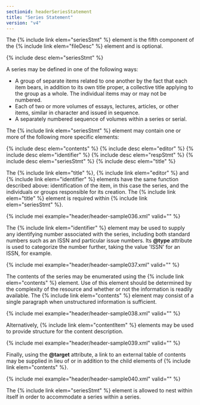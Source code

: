 ```yaml
---
sectionid: headerSeriesStatement
title: "Series Statement"
version: "v4"
---
```


The {% include link elem="seriesStmt" %} element is the fifth component of the {% include link elem="fileDesc" %} element and is optional.

{% include desc elem="seriesStmt" %}

A series may be defined in one of the following ways:

- A group of separate items related to one another by the fact that each item bears, in addition to its own title proper, a collective title applying to the group as a whole. The individual items may or may not be numbered.
- Each of two or more volumes of essays, lectures, articles, or other items, similar in character and issued in sequence.
- A separately numbered sequence of volumes within a series or serial.

The {% include link elem="seriesStmt" %} element may contain one or more of the following more specific elements:

{% include desc elem="contents" %}
{% include desc elem="editor" %}
{% include desc elem="identifier" %}
{% include desc elem="respStmt" %}
{% include desc elem="seriesStmt" %}
{% include desc elem="title" %}

The {% include link elem="title" %}, {% include link elem="editor" %} and {% include link elem="identifier" %} elements have the same function described above: identification of the item, in this case the series, and the individuals or groups responsible for its creation. The {% include link elem="title" %} element is required within {% include link elem="seriesStmt" %}.

{% include mei example="header/header-sample036.xml" valid="" %}

The {% include link elem="identifier" %} element may be used to supply any identifying number associated with the series, including both standard numbers such as an ISSN and particular issue numbers. Its **@type** attribute is used to categorize the number further, taking the value 'ISSN' for an ISSN, for example.

{% include mei example="header/header-sample037.xml" valid="" %}

The contents of the series may be enumerated using the {% include link elem="contents" %} element. Use of this element should be determined by the complexity of the resource and whether or not the information is readily available. The {% include link elem="contents" %} element may consist of a single paragraph when unstructured information is sufficient.

{% include mei example="header/header-sample038.xml" valid="" %}

Alternatively, {% include link elem="contentItem" %} elements may be used to provide structure for the content description.

{% include mei example="header/header-sample039.xml" valid="" %}

Finally, using the **@target** attribute, a link to an external table of contents may be supplied in lieu of or in addition to the child elements of {% include link elem="contents" %}.

{% include mei example="header/header-sample040.xml" valid="" %}

The {% include link elem="seriesStmt" %} element is allowed to nest within itself in order to accommodate a series within a series.
